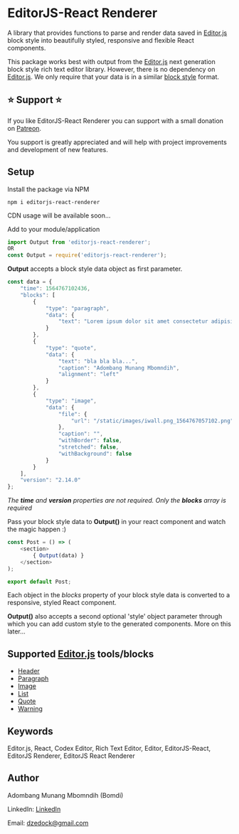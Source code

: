 # EditorJS-React Renderer

A library that provides functions to parse and render data saved in [Editor.js](https://editorjs.io/) block style into beautifully styled, responsive and flexible React components.

This package works best with output from the [Editor.js](https://editorjs.io/) next generation block style rich text editor library. 
However, there is no dependency on [Editor.js](https://editorjs.io/). We only require that your data is in a similar [block style](https://editorjs.io/saving-data) format.

## ⭐️ Support ⭐️ 

If you like EditorJS-React Renderer you can support with a small donation on [Patreon](https://www.patreon.com/editorjs_react_renderer). 

You support is greatly appreciated and will help with project improvements and development of new features.

## Setup

Install the package via NPM

```shell
npm i editorjs-react-renderer
```

CDN usage will be available soon...

Add to your module/application

```javascript
import Output from 'editorjs-react-renderer';
OR
const Output = require('editorjs-react-renderer');
```

**Output** accepts a block style data object as first parameter.

```javascript
const data = {
	"time": 1564767102436,
	"blocks": [
		{
			"type": "paragraph",
			"data": {
				"text": "Lorem ipsum dolor sit amet consectetur adipisicing elit. Aspernatur repellat, ex omnis veritatis nihil perspiciatis ducimus molestiae reiciendis ipsa possimus voluptatum sapiente culpa sequi nesciunt saepe rem in laudantium maiores!"
			}
		},
		{
			"type": "quote",
			"data": {
				"text": "bla bla bla...",
				"caption": "Adombang Munang Mbomndih",
				"alignment": "left"
			}
		},
		{
			"type": "image",
			"data": {
				"file": {
					"url": "/static/images/iwall.png_1564767057102.png"
				},
				"caption": "",
				"withBorder": false,
				"stretched": false,
				"withBackground": false
			}
		}
	],
	"version": "2.14.0"
};
```

*The **time** and **version** properties are not required. Only the **blocks** array is required*

Pass your block style data to **Output()** in your react component and watch the magic happen :)

```javascript
const Post = () => (
	<section>
		{ Output(data) }
	</section>
);

export default Post;
```

Each object in the *blocks* property of your block style data is converted to a responsive, styled React component.

**Output()** also accepts a second optional 'style' object parameter through which you can add custom style to the generated components. 
More on this later...

## Supported [Editor.js](https://editorjs.io/) tools/blocks
* [Header](https://github.com/editor-js/header)
* [Paragraph](https://github.com/editor-js/paragraph)
* [Image](https://github.com/editor-js/image)
* [List](https://github.com/editor-js/list)
* [Quote](https://github.com/editor-js/quote)
* [Warning](https://github.com/editor-js/warning)


## Keywords

Editor.js, React, Codex Editor, Rich Text Editor, Editor, EditorJS-React, EditorJS Renderer, EditorJS React Renderer

## Author

Adombang Munang Mbomndih (Bomdi) 

LinkedIn: [LinkedIn](http://www.linkedin.com/in/adombangmunang)

Email: <dzedock@gmail.com>
